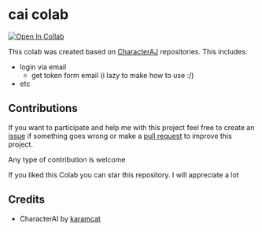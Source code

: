 # cai colab


[![Open In Collab](https://img.shields.io/badge/google_colab-F9AB00?style=flat-square&logo=googlecolab&logoColor=white)](https://colab.research.google.com/github/Blane187/character.ai-colab/blob/main/characterai.ipynb)



This colab was created based on [CharacterAJ](https://github.com/kramcat/CharacterAI.git)  repositories. This includes:
* login via email
   * get token form email (i lazy to make how to use :/)
* etc

## Contributions
If you want to participate and help me with this project feel free to create an [issue](https://github.com/Blane187/character.ai-colab/issues) if something goes wrong or make a [pull request](https://github.com/Blane187/character.ai-colab/pulls) to improve this project.

Any type of contribution is welcome 

If you liked this Colab you can star this repository. I will appreciate a lot




## Credits
* CharacterAI by [karamcat](https://github.com/kramcat)
